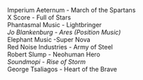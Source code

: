 Imperium Aeternum - March of the Spartans<br/>X Score - Full of Stars<br/>Phantasmal Music - Lightbringer<br/>*Jo Blankenburg - Ares (Position Music)*<br/>Elephant Music -Super Nova<br/>Red Noise Industries - Army of Steel<br/>Robert Slump - Neohuman Hero<br/>*Soundmopi - Rise of Storm*<br/>George Tsaliagos - Heart of the Brave
